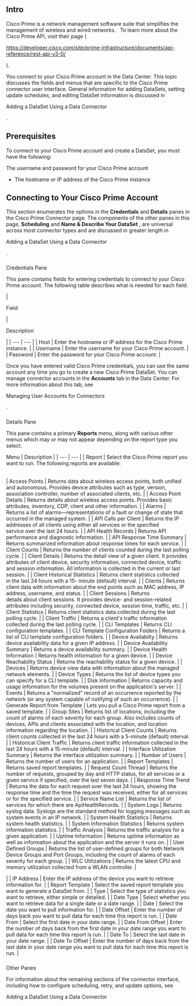 

Intro
-------

Cisco Prime is a network management software suite that simplifies the management of wireless and wired networks.   To learn more about the Cisco Prime API, visit their page (

https://developer.cisco.com/site/prime-infrastructure/documents/api-reference/rest-api-v3-0/

).


 You connect to your Cisco Prime account in the Data Center. This topic discusses the fields and menus that are specific to the Cisco Prime connector user interface. General information for adding DataSets, setting update schedules, and editing DataSet information is discussed in

Adding a DataSet Using a Data Connector

.


 Prerequisites
---------------

To connect to your Cisco Prime account and create a DataSet, you must have the following:

 The username and password for your Cisco Prime account
* The hostname or IP address of the Cisco Prime instance

Connecting to Your Cisco Prime Account
----------------------------------------


 This section enumerates the options in the
 **Credentials**
 and
 **Details**
 panes in the Cisco Prime Connector page. The components of the other panes in this page,
 **Scheduling**
 and
 **Name & Describe Your DataSet**
 , are universal across most connector types and are discussed in greater length in

Adding a DataSet Using a Data Connector

.


###

Credentials Pane


 This pane contains fields for entering credentials to connect to your Cisco Prime account. The following table describes what is needed for each field:


|

Field

|

Description

|
| --- | --- |
|
 Host
  |
 Enter the hostname or IP address for the Cisco Prime instance.
  |
|
 Username
  |
 Enter the username for your Cisco Prime account.
  |
|
 Password
  |
 Enter the password for your Cisco Prime account.
  |


 Once you have entered valid Cisco Prime credentials, you can use the same account any time you go to create a new Cisco Prime DataSet. You can manage connector accounts in the
 **Accounts**
 tab in the Data Center. For more information about this tab, see

Managing User Accounts for Connectors

.


###
 Details Pane

This pane contains a primary
 **Reports**
 menu, along with various other menus which may or may not appear depending on the report type you select.


 Menu
  |
 Description
  |
| --- | --- |
|
 Report
  |
 Select the Cisco Prime report you want to run. The following reports are available:


|  |  |
| --- | --- |
|
 Access Points
  |
 Returns data about wireless access points, both unified and autonomous. Provides device attributes such as type, version, association controller, number of associated clients, etc.
  |
|
 Access Point Details
  |
 Returns details about wireless access points. Provides basic attributes, inventory, CDP, client and other information.
  |
|
 Alarms
  |
 Returns a list of alarms—representations of a fault or change of state that occurred in the managed system.
  |
|
 API Calls per Client
  |
 Returns the IP addresses of all clients using either all services or the specified service over the last 24 hours.
  |
|
 API Health Records
  |
 Returns API performance and diagnostic information.
  |
|
 API Response Time Summary
  |
 Returns summarized information about response times for each service.
  |
|
 Client Counts
  |
 Returns the number of clients counted during the last polling cycle.
  |
|
 Client Details
  |
 Returns the detail view of a given client. It provides attributes of client device, security information, connected device, traffic and session information. All information is collected in the current or last session.
  |
|
 Client Historical Statistics
  |
 Returns client statistics collected in the last 24 hours with a 15- minute (default) interval.
  |
|
 Clients
  |
 Returns client data with information about the end points such as MAC address, IP address, username, and status.
  |
|
 Client Sessions
  |
 Returns details about client sessions. It provides device- and session-related attributes including security, connected device, session time, traffic, etc.
  |
|
 Client Statistics
  |
 Returns client statistics data collected during the last polling cycle.
  |
|
 Client Traffic
  |
 Returns a client's traffic information collected during the last polling cycle.
  |
|
 CLI Templates
  |
 Returns CLI configuration templates.
  |
|
 CLI Template Configuration Folders
  |
 Returns a list of CLI template configuration folders.
  |
|
 Device Availabilty
  |
 Returns device availability data for a given IP address.
  |
|
 Device Availability Summary
  |
 Returns a device availability summary.
  |
|
 Device Health Information
  |
 Returns health information for a given device.
  |
|
 Device Reachability Status
  |
 Returns the reachability status for a given device.
  |
|
 Devices
  |
 Returns device view data with information about the managed network elements.
  |
|
 Device Types
  |
 Returns the list of device types you can specify for a CLI template.
  |
|
 Disk Information
  |
 Returns capacity and usage information for the volumes present on the application's server.
  |
|
 Events
  |
 Returns a "normalized" record of an occurrence reported by the network (or any system capable of notifying of such an occurrence).
  |
|
 Generate Report from Template
  |
 Lets you pull a Cisco Prime report from a saved template.
  |
|
 Group Sites
  |
 Returns list of locations, including the count of alarms of each severity for each group. Also includes counts of devices, APIs and clients associated with the location, and location information regarding the location.
  |
|
 Historical Client Counts
  |
 Returns client counts collected in the last 24 hours with a 5-minute (default) interval.
  |
|
 Historical Client Traffic
  |
 Returns client traffic information collected in the last 24 hours with a 15-minute (default) interval.
  |
|
 Interface Utilization Summary
  |
 Returns the interface utilization summary.
  |
|
 Number of Users
  |
 Returns the number of users for an application.
  |
|
 Report Templates
  |
 Returns saved report templates.
  |
|
 Request Count Thread
  |
 Returns the number of requests, grouped by day and HTTP status, for all services or a given service if specified, over the last seven days.
  |
|
 Response Time Trend
  |
 Returns the data for each request over the last 24 hours, showing the response time and the time the request was received, either for all services or for the specified service.
  |
|
 Service Name List
  |
 Returns the list of services for which there are ApiHealthRecords.
  |
|
 System Logs
  |
 Returns syslog data. Syslogs are the standard method for logging messages such as system events in an IP network.
  |
|
 System Health Statistics
  |
 Returns system health statistics.
  |
|
 System Information Statistics
  |
 Returns system information statistics.
  |
|
 Traffic Analysis
  |
 Returns the traffic analysis for a given application.
  |
|
 Uptime Information
  |
 Returns uptime information as well as information about the application and the server it runs on.
  |
|
 User Defined Groups
  |
 Returns the list of user-defined groups for both Network Device Groups and Port Groups, including the count of alarms of each severity for each group.
  |
|
 WLC Utilizations
  |
 Returns the latest CPU and memory utilization collected from a WLAN controller.
  |

|
|
 IP Address
  |
 Enter the IP address of the device you want to retrieve information for.
  |
|
 Report Template
  |
 Select the saved report template you want to generate a DataSet from.
  |
|
 Type
  |
 Select the type of statistics you want to retrieve, either simple or detailed.
  |
|
 Date Type
  |
 Select whether you want to retrieve data for a single date or a date range.
  |
|
 Date
  |
 Select the date you want to pull information for.
  |
|
 Date Offset
  |
 Enter the number of days back you want to pull data for each time this report is run.
  |
|
 Date From
  |
 Select the first date in your date range.
  |
|
 Date From Offset
  |
 Enter the number of days back from the first date in your date range you want to pull data for each time this report is run.
  |
|
 Date To
  |
 Select the last date in your date range.
  |
|
 Date To Offset
  |
 Enter the number of days back from the last date in your date range you want to pull data for each time this report is run.
  |


###
 Other Panes

For information about the remaining sections of the connector interface, including how to configure scheduling, retry, and update options, see

Adding a DataSet Using a Data Connector


